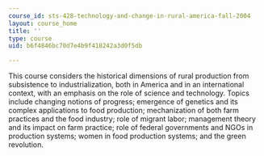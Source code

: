```yaml
---
course_id: sts-428-technology-and-change-in-rural-america-fall-2004
layout: course_home
title: ''
type: course
uid: b6f4846bc70d7e4b9f418242a3d0f5db

---
```

This course considers the historical dimensions of rural production from subsistence to industrialization, both in America and in an international context, with an emphasis on the role of science and technology. Topics include changing notions of progress; emergence of genetics and its complex applications to food production; mechanization of both farm practices and the food industry; role of migrant labor; management theory and its impact on farm practice; role of federal governments and NGOs in production systems; women in food production systems; and the green revolution.
